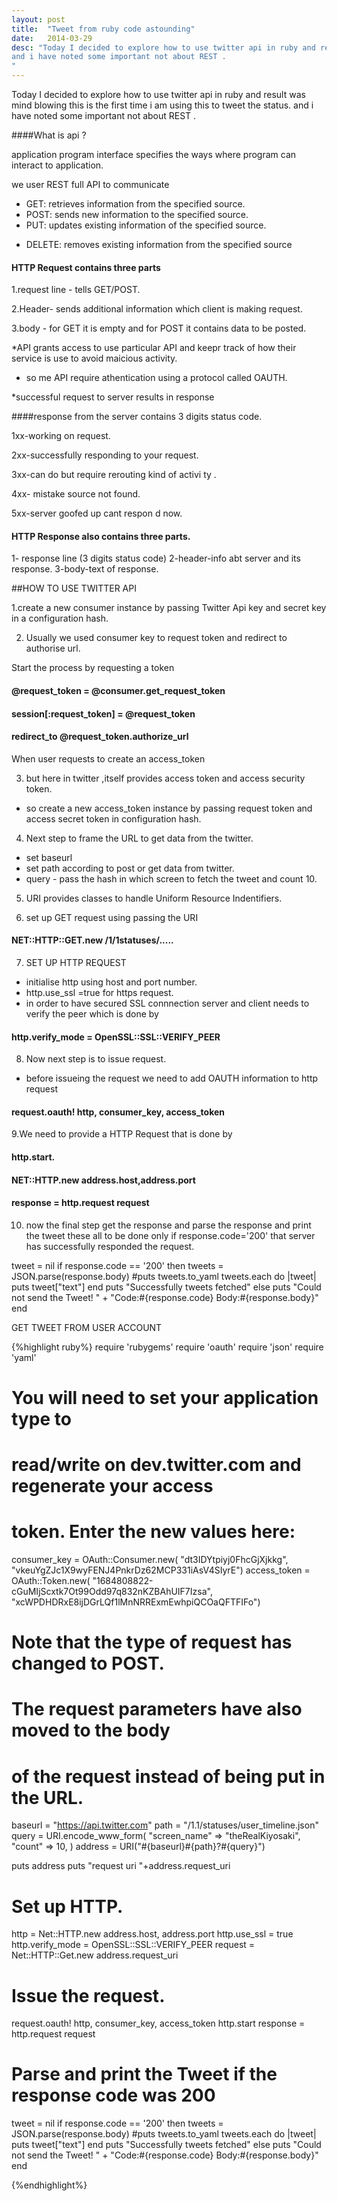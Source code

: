 ```yaml
---
layout: post
title:  "Tweet from ruby code astounding"
date:   2014-03-29 
desc: "Today I decided to explore how to use twitter api in ruby and result was mind blowing this is the first time i am using this to tweet the status.
and i have noted some important not about REST .
"
---
```


Today I decided to explore how to use twitter api in ruby and result was mind blowing this is the first time i am using this to tweet the status.
and i have noted some important not about REST .

####What is api ?

application program interface specifies the ways where program can interact to application.

we user REST full API to communicate 

* GET: retrieves information from the specified source.
* POST: sends new information to the specified source.
* PUT: updates existing information of the specified source.
+ DELETE: removes existing  information from the specified source 
 
 #### HTTP Request contains three parts 
  1.request line - tells GET/POST.

  2.Header- sends additional information which client is making request.

  3.body - for GET it is empty and for POST it contains data to be posted.

  *API grants access to use particular API and keepr track of how their service is use to avoid maicious activity.

  * so me API require athentication  using a protocol called OAUTH.

  *successful request to server results in response 

  ####response from the server contains 3 digits status code.

  1xx-working  on request.

  2xx-successfully responding to your request.

  3xx-can do but require rerouting kind of activi ty .

  4xx- mistake source not found.

  5xx-server goofed up cant respon d now.


  #### HTTP Response also contains three parts.
  1- response line (3 digits status code)
  2-header-info abt server and its response.
  3-body-text of response.
  

  ##HOW TO USE TWITTER API

  1.create a new consumer instance by passing Twitter Api key and secret key in a configuration hash.

  2. Usually we used consumer key to request token and redirect to authorise url.

  Start the process by requesting a token

  #### @request_token = @consumer.get_request_token
  #### session[:request_token] = @request_token
  #### redirect_to @request_token.authorize_url
  
When user requests to create an access_token

3. but here in twitter ,itself provides access token and access security token.

  * so create a new access_token instance by passing request token and access secret token in configuration hash.

4. Next step to frame the URL to get data from the twitter.

* set baseurl
* set path according to post or get data from twitter.
* query - pass the hash in which screen to fetch the tweet and count 10.

5. URI provides classes to handle Uniform Resource Indentifiers.

6.  set up GET request using passing the URI

#### NET::HTTP::GET.new /1/1statuses/.....


7. SET UP HTTP REQUEST
 
  * initialise http using host and port number.
  * http.use_ssl =true for https request.
  * in order to have secured  SSL connnection server and client needs to verify the peer which is done by
#### http.verify_mode = OpenSSL::SSL::VERIFY_PEER

8. Now next step is to issue request.

  * before issueing the request we need to add OAUTH information to http request

  #### request.oauth! http, consumer_key, access_token

9.We need to provide a HTTP Request that is done by 

#### http.start.
#### NET::HTTP.new address.host,address.port
#### response = http.request request

10. now the final step get the response and parse the response and print the tweet these all to be done only if response.code='200' that server has successfully responded the request.

tweet = nil
if response.code == '200' then
  tweets = JSON.parse(response.body)
  #puts tweets.to_yaml
  tweets.each do |tweet|
    puts tweet["text"]
  end
  puts "Successfully tweets fetched"
else
  puts "Could not send the Tweet! " +
  "Code:#{response.code} Body:#{response.body}"
end




GET TWEET FROM USER ACCOUNT

{%highlight ruby%}
require 'rubygems'
require 'oauth'
require 'json'
require 'yaml'

# You will need to set your application type to
# read/write on dev.twitter.com and regenerate your access
# token.  Enter the new values here:
consumer_key = OAuth::Consumer.new(
  "dt3IDYtpiyj0FhcGjXjkkg",
  "vkeuYgZJc1X9wyFENJ4PnkrDz62MCP331iAsV4SIyrE")
access_token = OAuth::Token.new(
  "1684808822-cGuMIjScxtk7Ot99Odd97q832nKZBAhUIF7Izsa",
  "xcWPDHDRxE8ijDGrLQf1lMnNRRExmEwhpiQCOaQFTFIFo")

# Note that the type of request has changed to POST.
# The request parameters have also moved to the body
# of the request instead of being put in the URL.
baseurl = "https://api.twitter.com"
path    = "/1.1/statuses/user_timeline.json"
query   = URI.encode_www_form(
    "screen_name" => "theRealKiyosaki",
    "count" => 10,
)
address = URI("#{baseurl}#{path}?#{query}")


puts address
puts "request uri  "+address.request_uri


# Set up HTTP.
http             = Net::HTTP.new address.host, address.port
http.use_ssl     = true
http.verify_mode = OpenSSL::SSL::VERIFY_PEER
request = Net::HTTP::Get.new address.request_uri

# Issue the request.
request.oauth! http, consumer_key, access_token
http.start
response = http.request request

# Parse and print the Tweet if the response code was 200
tweet = nil
if response.code == '200' then
  tweets = JSON.parse(response.body)
  #puts tweets.to_yaml
  tweets.each do |tweet|
    puts tweet["text"]
  end
  puts "Successfully tweets fetched"
else
  puts "Could not send the Tweet! " +
  "Code:#{response.code} Body:#{response.body}"
end

{%endhighlight%}